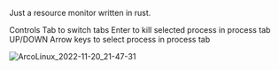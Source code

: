 Just a resource monitor written in rust.

Controls
Tab to switch tabs
Enter to kill selected process in process tab
UP/DOWN Arrow keys to select process in process tab

![ArcoLinux_2022-11-20_21-47-31](https://user-images.githubusercontent.com/63180896/202961632-87061f80-ee32-4a45-9672-2ff35efd896a.png)
